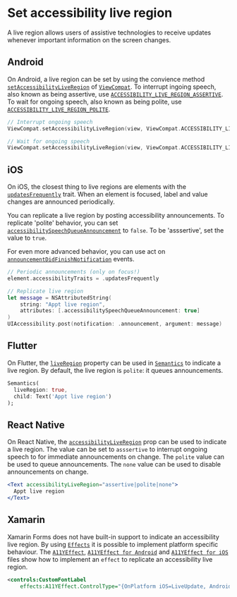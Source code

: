 # Set accessibility live region

A live region allows users of assistive technologies to receive updates whenever important information on the screen changes.

## Android

On Android, a live region can be set by using the convience method [`setAccessibilityLiveRegion`](https://developer.android.com/reference/androidx/core/view/ViewCompat#setAccessibilityLiveRegion(android.view.View,int)) of [`ViewCompat`](https://developer.android.com/reference/androidx/core/view/ViewCompat). To interrupt ingoing speech, also known as being assertive, use [`ACCESSIBILITY_LIVE_REGION_ASSERTIVE`](https://developer.android.com/reference/kotlin/androidx/core/view/ViewCompat#ACCESSIBILITY_LIVE_REGION_ASSERTIVE()). To wait for ongoing speech, also known as being polite, use [`ACCESSIBILITY_LIVE_REGION_POLITE`](https://developer.android.com/reference/kotlin/androidx/core/view/ViewCompat#ACCESSIBILITY_LIVE_REGION_POLITE()).

```kotlin
// Interrupt ongoing speech
ViewCompat.setAccessibilityLiveRegion(view, ViewCompat.ACCESSIBILITY_LIVE_REGION_ASSERTIVE)

// Wait for ongoing speech
ViewCompat.setAccessibilityLiveRegion(view, ViewCompat.ACCESSIBILITY_LIVE_REGION_POLITE)
```

## iOS

On iOS, the closest thing to live regions are elements with the [`updatesFrequently`](https://developer.apple.com/documentation/uikit/uiaccessibilitytraits/1620187-updatesfrequently) trait. When an element is focused, label and value changes are announced periodically.

You can replicate a live region by posting accessibility announcements. To replicate 'polite' behavior, you can set [`accessibilitySpeechQueueAnnouncement`](https://developer.apple.com/documentation/foundation/nsattributedstring/key/2865770-accessibilityspeechqueueannounce) to `false`. To be 'asssertive', set the value to `true`.

For even more advanced behavior, you can use act on [`announcementDidFinishNotification`](https://developer.apple.com/documentation/uikit/uiaccessibility/1620202-announcementdidfinishnotificatio) events.

```swift
// Periodic announcements (only on focus!)
element.accessibilityTraits = .updatesFrequently

// Replicate live region
let message = NSAttributedString(
    string: "Appt live region", 
    attributes: [.accessibilitySpeechQueueAnnouncement: true]
)
UIAccessibility.post(notification: .announcement, argument: message)
```

## Flutter

On Flutter, the [`liveRegion`](https://api.flutter.dev/flutter/semantics/SemanticsConfiguration/liveRegion.html) property can be used in [`Semantics`](https://api.flutter.dev/flutter/widgets/Semantics-class.html) to indicate a live region. By default, the live region is `polite`: it queues announcements.

```dart
Semantics(
  liveRegion: true,
  child: Text('Appt live region')
);
```

## React Native

On React Native, the [`accessibilityLiveRegion`](https://reactnative.dev/docs/accessibility#accessibilityliveregion-android) prop can be used to indicate a live region. The value can be set to `asssertive` to interrupt ongoing speech to for immediate announcements on change. The `polite` value can be used to queue announcements. The `none` value can be used to disable announcements on change.

```jsx
<Text accessibilityLiveRegion="assertive|polite|none">
  Appt live region
</Text>
```

## Xamarin

Xamarin Forms does not have built-in support to indicate an accessibility live region. By using [`Effects`](https://docs.microsoft.com/en-us/xamarin/xamarin-forms/app-fundamentals/effects/introduction) it is possible to implement platform specific behaviour. The [`A11YEffect`](https://github.com/appt-org/accessibility-code-examples/blob/main/Xamarin/en/A11yEffect.md), [`A11YEffect for Android`](https://github.com/appt-org/accessibility-code-examples/blob/main/Xamarin/en/A11yEffect_Android.md) and [`A11YEffect for iOS`](https://github.com/appt-org/accessibility-code-examples/blob/main/Xamarin/en/A11yEffect_iOS.md) files show how to implement an `effect` to replicate an accessibility live region.

```xml
<controls:CustomFontLabel
    effects:A11YEffect.ControlType="{OnPlatform iOS=LiveUpdate, Android=LiveUpdate}" />
```
